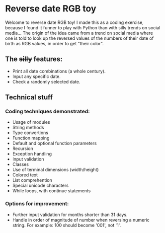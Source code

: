 # Reverse date RGB toy
Welcome to reverse date RGB toy!
I made this as a coding exercise, because I found it funner to play with Python than with silly trends on social media...
The origin of the idea came from a trend on social media where one is told to look up the reversed values of the numbers of their date of birth as RGB values, in order to get "their color".

## The ~~silly~~ features:
* Print all date combinations (a whole century).
* Input any specific date.
* Check a randomly selected date.

## Technical stuff
### Coding techniques demonstrated:
* Usage of modules
* String methods
* Type convertions
* Function mapping
* Default and optional function parameters
* Recursion
* Exception handling
* Input validation
* Classes
* Use of terminal dimensions (width/height)
* Colored text
* List comprehention
* Special unicode characters
* While loops, with continue statements

### Options for improvement:
* Further input validation for months shorter than 31 days.
* Handle in order of magnitude of number when reversing a numeric string. For example: 100 should become '001', not '1'.
